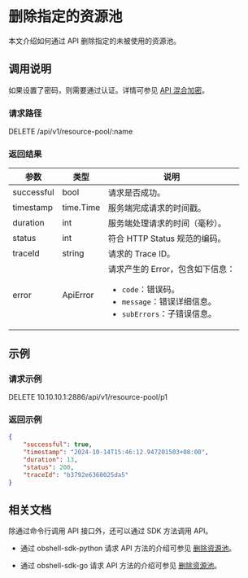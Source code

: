 # 删除指定的资源池

本文介绍如何通过 API 删除指定的未被使用的资源池。

## 调用说明

如果设置了密码，则需要通过认证。详情可参见 [API 混合加密](../20.api-hybrid-encryption.md)。

### 请求路径

DELETE /api/v1/resource-pool/:name

### 返回结果

| 参数 | 类型 | 说明 |
|-------|------|-------|
| successful | bool | 请求是否成功。 |
| timestamp | time.Time | 服务端完成请求的时间戳。 |
| duration | int | 服务端处理请求的时间（毫秒）。 |
| status | int | 符合 HTTP Status 规范的编码。 |
| traceId | string | 请求的 Trace ID。 |
| error | ApiError | 请求产生的 Error，包含如下信息：<ul><li><code>code</code>：错误码。</li><li><code>message</code>：错误详细信息。</li><li><code>subErrors</code>：子错误信息。</li></ul> |

## 示例

### 请求示例

DELETE 10.10.10.1:2886/api/v1/resource-pool/p1

### 返回示例

```json
{
    "successful": true,
    "timestamp": "2024-10-14T15:46:12.947201503+08:00",
    "duration": 13,
    "status": 200,
    "traceId": "b3792e6360025da5"
}
```

## 相关文档

除通过命令行调用 API 接口外，还可以通过 SDK 方法调用 API。

* 通过 obshell-sdk-python 请求 API 方法的介绍可参见 [删除资源池](../../500.obshell-sdk-reference/100.python/400.resource-pool-management/200.delete-the-specified-rp-of-python.md)。

* 通过 obshell-sdk-go 请求 API 方法的介绍可参见 [删除资源池](../../500.obshell-sdk-reference/200.go/400.resource-pool-management/200.delete-the-specified-rp-of-go.md)。

